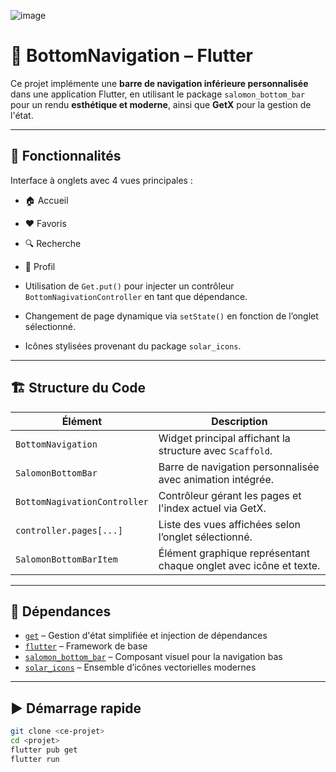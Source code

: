 ![image](https://github.com/user-attachments/assets/4aa287a3-9024-4939-8b5c-9d120fc8b6c2)

# 🚀 BottomNavigation – Flutter

Ce projet implémente une **barre de navigation inférieure personnalisée** dans une application Flutter, en utilisant le package `salomon_bottom_bar` pour un rendu **esthétique et moderne**, ainsi que **GetX** pour la gestion de l'état.

---

## 🧩 Fonctionnalités

Interface à onglets avec 4 vues principales :

- 🏠 Accueil  
- ❤️ Favoris  
- 🔍 Recherche  
- 👤 Profil  

- Utilisation de `Get.put()` pour injecter un contrôleur `BottomNagivationController` en tant que dépendance.
- Changement de page dynamique via `setState()` en fonction de l’onglet sélectionné.
- Icônes stylisées provenant du package `solar_icons`.

---

## 🏗️ Structure du Code

| Élément                    | Description                                                                 |
|---------------------------|-----------------------------------------------------------------------------|
| `BottomNavigation`        | Widget principal affichant la structure avec `Scaffold`.                   |
| `SalomonBottomBar`        | Barre de navigation personnalisée avec animation intégrée.                 |
| `BottomNagivationController` | Contrôleur gérant les pages et l'index actuel via GetX.                  |
| `controller.pages[...]`   | Liste des vues affichées selon l’onglet sélectionné.                        |
| `SalomonBottomBarItem`    | Élément graphique représentant chaque onglet avec icône et texte.          |

---

## 🔧 Dépendances

- [`get`](https://pub.dev/packages/get) – Gestion d'état simplifiée et injection de dépendances  
- [`flutter`](https://flutter.dev) – Framework de base  
- [`salomon_bottom_bar`](https://pub.dev/packages/salomon_bottom_bar) – Composant visuel pour la navigation bas  
- [`solar_icons`](https://pub.dev/packages/solar_icons) – Ensemble d’icônes vectorielles modernes  

---

## ▶️ Démarrage rapide

```bash
git clone <ce-projet>
cd <projet>
flutter pub get
flutter run

